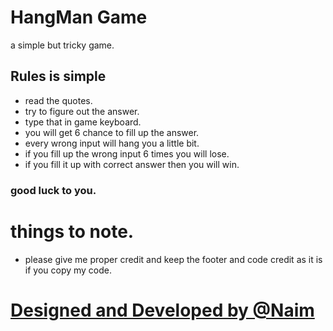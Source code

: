 
# HangMan Game

a simple but tricky game.

## Rules is simple

- read the quotes.
- try to figure out the answer.
- type that in game keyboard.
- you will get 6 chance to fill up the answer.
- every wrong input will hang you a little bit.
- if you fill up the wrong input 6 times you will lose.
- if you fill it up with correct answer then you will win.

### good luck to you.

# things to note.

- please give me proper credit and keep the footer and code credit as it is if you copy my code.

# [Designed and Developed by @Naim](https://github.com/FollowNaim)